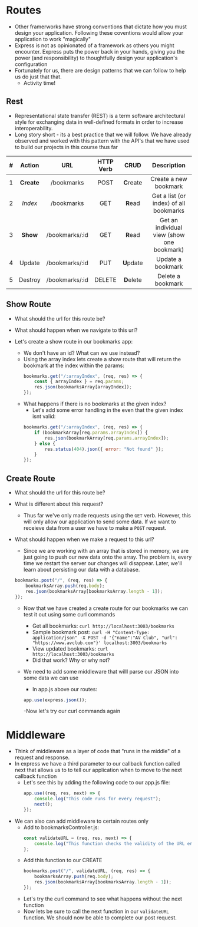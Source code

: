 # Routes
- Other framerworks have strong conventions that dictate how you must design your application. Following these coventions would allow your application to work "magically"
- Express is not as opinionated of a framework as others you might encounter. Express puts the power back in your hands, giving you the power (and responsibility) to thoughtfully design your application's configuration
- Fortunately for us, there are design patterns that we can follow to help us do just that that.
    * Activity time!

## Rest
- Representational state transfer (REST) is a term software architectural style for exchanging data in well-defined formats in order to increase interoperability.
- Long story short - its a best practice that we will follow. We have already observed and worked with this pattern with the API's that we have used to build our projects in this course thus far


|  #  |   Action   |      URL       | HTTP Verb |    CRUD    |                Description                 |
| :-: | :--------: | :------------: | :-------: | :--------: | :----------------------------------------: |
|  1  | **Create** |   /bookmarks   |   POST    | **C**reate |           Create a new bookmark            |
|  2  |  _Index_   |   /bookmarks   |    GET    |  **R**ead  |   Get a list (or index) of all bookmarks   |
|  3  |  **Show**  | /bookmarks/:id |    GET    |  **R**ead  | Get an individual view (show one bookmark) |
|  4  |   Update   | /bookmarks/:id |    PUT    | **U**pdate |             Update a bookmark              |
|  5  |  Destroy   | /bookmarks/:id |  DELETE   | **D**elete |             Delete a bookmark              |


## Show Route

- What should the url for this route be?

- What should happen when we navigate to this url?

- Let's create a show route in our bookmarks app:
    - We don't have an id? What can we use instead?
    - Using the array index lets create a show route that will return the bookmark at the index within the params:
        ```js
        bookmarks.get("/:arrayIndex", (req, res) => {
            const { arrayIndex } = req.params;
            res.json(bookmarksArray[arrayIndex]);
        });
        ```
    - What happens if there is no bookmarks at the given index?
        - Let's add some error handling in the even that the given index isnt valid:
        ```js
        bookmarks.get("/:arrayIndex", (req, res) => {
            if (bookmarkArray[req.params.arrayIndex]) {
                res.json(bookmarkArray[req.params.arrayIndex]);
            } else {
                res.status(404).json({ error: "Not found" });
            }
        });
        ```

## Create Route

- What should the url for this route be?

- What is different about this request?
    - Thus far we've only made requests using the `GET` verb. However, this will only allow our application to send some data. If we want to receieve data from a user we have to make a `POST` request.

- What should happen when we make a request to this url?
    - Since we are working with an array that is stored in memory, we are just going to push our new data onto the array. The problem is, every time we restart the server our changes will disappear. Later, we'll learn about persisting our data with a database.
    ```js
    bookmarks.post("/", (req, res) => {
        bookmarksArray.push(req.body);
        res.json(bookmarksArray[bookmarksArray.length - 1]);
    });
    ```
    - Now that we have created a create route for our bookmarks we can test it out using some curl commands
        - Get all bookmarks: `curl http://localhost:3003/bookmarks`
        - Sample bookmark post: `curl -H "Content-Type: application/json" -X POST -d '{"name":"AV Club", "url": "https://www.avclub.com"}' localhost:3003/bookmarks`
        - View updated bookmarks: `curl http://localhost:3003/bookmarks`
        - Did that work? Why or why not?

    - We need to add some middleware that willl parse our JSON into some data we can use
        - In app.js above our routes:
        ```js
        app.use(express.json());
        ```
        -Now let's try our curl commands again

# Middleware
- Think of middleware as a layer of code that "runs in the middle" of a request and response. 
- In express we have a third parameter to our callback function called next that allows us to to tell our application when to move to the next callback function
    - Let's see this by adding the following code to our app.js file:
        ```js
        app.use((req, res, next) => {
            console.log("This code runs for every request");
            next();
        });
        ```
- We can also can add middleware to certain routes only
    - Add to bookmarksController.js:
        ```js
        const validateURL = (req, res, next) => {
            console.log("This function checks the validity of the URL entered by the user");
        };
        ```
    - Add this function to our CREATE
        ```js
        bookmarks.post("/", validateURL, (req, res) => {
            bookmarksArray.push(req.body);
            res.json(bookmarksArray[bookmarksArray.length - 1]);
        });
        ```
    - Let's try the curl command to see what happens without the next function
    - Now lets be sure to call the next function in our `validateURL` function. We should now be able to complete our post request.
